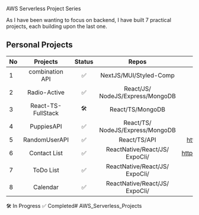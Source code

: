 AWS Serverless Project Series

As I have been wanting to focus on backend, I have built 7 practical projects, each building upon the last one.

## Personal Projects 

| No|       Projects     | Status |            Repos            |                          Description                                  |
|---|:------------------:|:------:|:-------------------------------:|----------------------------------------------------------------:|
| 1 | combination API    |   ✅   | NextJS/MUI/Styled-Comp          |   https://github.com/joan-gerard/combinationAPI_AWS_Serverless                |
| 2 | Radio-Active       |   ✅   | React/JS/󠁐NodeJS/Express/MongoDB |   https://radio-active1337.herokuapp.com/                       |
| 3 | React-TS-FullStack |   🛠️   | React/TS/󠁐MongoDB                |                                                                 |
| 4 | PuppiesAPI         |   ✅   | React/TS/󠁐NodeJS/Express/MongoDB |                                                                 |
| 5 | RandomUserAPI      |   ✅   | React/TS/󠁐API                    |   https://github.com/GCMO/React_TypeScript-RandomUserAPI        |
| 6 | Contact List       |   ✅   | ReactNative/React/JS/󠁐ExpoCli/   |   https://github.com/GCMO/ContactList_ReactNative/tree/master   | 
| 7 | ToDo List          |   ✅   | ReactNative/React/JS/󠁐ExpoCli/   |   https://github.com/GCMO/ToDoList-React_Native                 | 
| 8 | Calendar           |   ✅   | ReactNative/React/JS/󠁐ExpoCli/   |   https://github.com/GCMO/Calendar01                            | 

🛠️ In Progress
✅ Completed# AWS_Serverless_Projects

